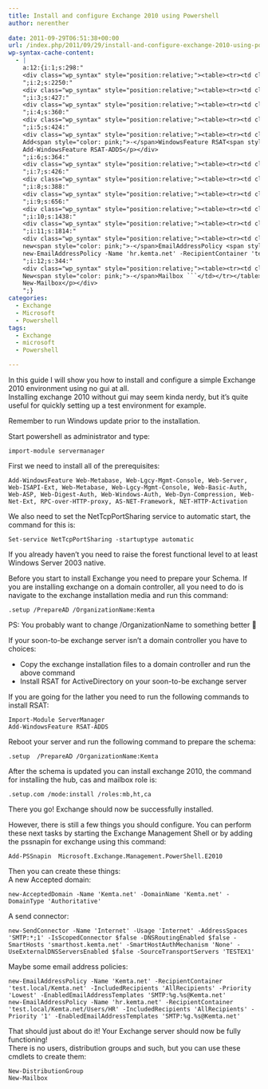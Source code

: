 ```yaml
---
title: Install and configure Exchange 2010 using Powershell
author: nerenther
 
date: 2011-09-29T06:51:38+00:00
url: /index.php/2011/09/29/install-and-configure-exchange-2010-using-powershell/
wp-syntax-cache-content:
  - |
    a:12:{i:1;s:298:"
    <div class="wp_syntax" style="position:relative;"><table><tr><td class="code"><pre class="powershell" style="font-family:monospace;">import<span style="color: pink;">-</span>module servermanager ```</td></tr></table><p class="theCode" style="display:none;">import-module servermanager</p></div>
    ";i:2;s:2250:"
    <div class="wp_syntax" style="position:relative;"><table><tr><td class="code"><pre class="powershell" style="font-family:monospace;">Add<span style="color: pink;">-</span>WindowsFeature Web<span style="color: pink;">-</span>Metabase<span style="color: pink;">,</span> Web<span style="color: pink;">-</span>Lgcy<span style="color: pink;">-</span>Mgmt<span style="color: pink;">-</span>Console<span style="color: pink;">,</span> Web<span style="color: pink;">-</span>Server<span style="color: pink;">,</span> Web<span style="color: pink;">-</span>ISAPI<span style="color: pink;">-</span>Ext<span style="color: pink;">,</span> Web<span style="color: pink;">-</span>Metabase<span style="color: pink;">,</span> Web<span style="color: pink;">-</span>Lgcy<span style="color: pink;">-</span>Mgmt<span style="color: pink;">-</span>Console<span style="color: pink;">,</span> Web<span style="color: pink;">-</span>Basic<span style="color: pink;">-</span>Auth<span style="color: pink;">,</span> Web<span style="color: pink;">-</span>ASP<span style="color: pink;">,</span> Web<span style="color: pink;">-</span>Digest<span style="color: pink;">-</span>Auth<span style="color: pink;">,</span> Web<span style="color: pink;">-</span>Windows<span style="color: pink;">-</span>Auth<span style="color: pink;">,</span> Web<span style="color: pink;">-</span>Dyn<span style="color: pink;">-</span>Compression<span style="color: pink;">,</span> Web<span style="color: pink;">-</span>Net<span style="color: pink;">-</span>Ext<span style="color: pink;">,</span> RPC<span style="color: pink;">-</span>over<span style="color: pink;">-</span>HTTP<span style="color: pink;">-</span>proxy<span style="color: pink;">,</span> AS<span style="color: pink;">-</span>NET<span style="color: pink;">-</span>Framework<span style="color: pink;">,</span> NET<span style="color: pink;">-</span>HTTP<span style="color: pink;">-</span>Activation ```</td></tr></table><p class="theCode" style="display:none;">Add-WindowsFeature Web-Metabase, Web-Lgcy-Mgmt-Console, Web-Server, Web-ISAPI-Ext, Web-Metabase, Web-Lgcy-Mgmt-Console, Web-Basic-Auth, Web-ASP, Web-Digest-Auth, Web-Windows-Auth, Web-Dyn-Compression, Web-Net-Ext, RPC-over-HTTP-proxy, AS-NET-Framework, NET-HTTP-Activation</p></div>
    ";i:3;s:427:"
    <div class="wp_syntax" style="position:relative;"><table><tr><td class="code"><pre class="powershell" style="font-family:monospace;"><span style="color: #008080; font-weight: bold;">Set-service</span> NetTcpPortSharing <span style="color: #008080; font-style: italic;">-startuptype</span> automatic ```</td></tr></table><p class="theCode" style="display:none;">Set-service NetTcpPortSharing -startuptype automatic</p></div>
    ";i:4;s:360:"
    <div class="wp_syntax" style="position:relative;"><table><tr><td class="code"><pre class="powershell" style="font-family:monospace;">.setup <span style="color: pink;">/</span>PrepareAD <span style="color: pink;">/</span>OrganizationName:Kemta ```</td></tr></table><p class="theCode" style="display:none;">.setup /PrepareAD /OrganizationName:Kemta</p></div>
    ";i:5;s:424:"
    <div class="wp_syntax" style="position:relative;"><table><tr><td class="code"><pre class="powershell" style="font-family:monospace;">Import<span style="color: pink;">-</span>Module ServerManager
    Add<span style="color: pink;">-</span>WindowsFeature RSAT<span style="color: pink;">-</span>ADDS ```</td></tr></table><p class="theCode" style="display:none;">Import-Module ServerManager
    Add-WindowsFeature RSAT-ADDS</p></div>
    ";i:6;s:364:"
    <div class="wp_syntax" style="position:relative;"><table><tr><td class="code"><pre class="powershell" style="font-family:monospace;">.setup  <span style="color: pink;">/</span>PrepareAD <span style="color: pink;">/</span>OrganizationName:Kemta ```</td></tr></table><p class="theCode" style="display:none;">.setup  /PrepareAD /OrganizationName:Kemta</p></div>
    ";i:7;s:426:"
    <div class="wp_syntax" style="position:relative;"><table><tr><td class="code"><pre class="powershell" style="font-family:monospace;">.setup.com <span style="color: pink;">/</span>mode:install <span style="color: pink;">/</span>roles:mb<span style="color: pink;">,</span>ht<span style="color: pink;">,</span>ca ```</td></tr></table><p class="theCode" style="display:none;">.setup.com /mode:install /roles:mb,ht,ca</p></div>
    ";i:8;s:388:"
    <div class="wp_syntax" style="position:relative;"><table><tr><td class="code"><pre class="powershell" style="font-family:monospace;"><span style="color: #008080; font-weight: bold;">Add-PSSnapin</span>  Microsoft.Exchange.Management.PowerShell.E2010 ```</td></tr></table><p class="theCode" style="display:none;">Add-PSSnapin  Microsoft.Exchange.Management.PowerShell.E2010</p></div>
    ";i:9;s:656:"
    <div class="wp_syntax" style="position:relative;"><table><tr><td class="code"><pre class="powershell" style="font-family:monospace;">new<span style="color: pink;">-</span>AcceptedDomain <span style="color: #008080; font-style: italic;">-Name</span> <span style="color: #800000;">'Kemta.net'</span> <span style="color: pink;">-</span>DomainName <span style="color: #800000;">'Kemta.net'</span> <span style="color: pink;">-</span>DomainType <span style="color: #800000;">'Authoritative'</span> ```</td></tr></table><p class="theCode" style="display:none;">new-AcceptedDomain -Name 'Kemta.net' -DomainName 'Kemta.net' -DomainType 'Authoritative'</p></div>
    ";i:10;s:1438:"
    <div class="wp_syntax" style="position:relative;"><table><tr><td class="code"><pre class="powershell" style="font-family:monospace;">new<span style="color: pink;">-</span>SendConnector <span style="color: #008080; font-style: italic;">-Name</span> <span style="color: #800000;">'Internet'</span> <span style="color: pink;">-</span>Usage <span style="color: #800000;">'Internet'</span> <span style="color: pink;">-</span>AddressSpaces <span style="color: #800000;">'SMTP:*;1'</span> <span style="color: pink;">-</span>IsScopedConnector <span style="color: #800080;">$false</span> <span style="color: pink;">-</span>DNSRoutingEnabled <span style="color: #800080;">$false</span> <span style="color: pink;">-</span>SmartHosts <span style="color: #800000;">'smarthost.kemta.net'</span> <span style="color: pink;">-</span>SmartHostAuthMechanism <span style="color: #800000;">'None'</span> <span style="color: pink;">-</span>UseExternalDNSServersEnabled <span style="color: #800080;">$false</span> <span style="color: pink;">-</span>SourceTransportServers <span style="color: #800000;">'TESTEX1'</span> ```</td></tr></table><p class="theCode" style="display:none;">new-SendConnector -Name 'Internet' -Usage 'Internet' -AddressSpaces 'SMTP:*;1' -IsScopedConnector $false -DNSRoutingEnabled $false -SmartHosts 'smarthost.kemta.net' -SmartHostAuthMechanism 'None' -UseExternalDNSServersEnabled $false -SourceTransportServers 'TESTEX1'</p></div>
    ";i:11;s:1814:"
    <div class="wp_syntax" style="position:relative;"><table><tr><td class="code"><pre class="powershell" style="font-family:monospace;">new<span style="color: pink;">-</span>EmailAddressPolicy <span style="color: #008080; font-style: italic;">-Name</span> <span style="color: #800000;">'Kemta.net'</span> <span style="color: pink;">-</span>RecipientContainer <span style="color: #800000;">'test.local/Kemta.net'</span> <span style="color: pink;">-</span>IncludedRecipients <span style="color: #800000;">'AllRecipients'</span> <span style="color: pink;">-</span>Priority <span style="color: #800000;">'Lowest'</span> <span style="color: pink;">-</span>EnabledEmailAddressTemplates <span style="color: #800000;">'SMTP:%g.%s@Kemta.net'</span>
    new<span style="color: pink;">-</span>EmailAddressPolicy <span style="color: #008080; font-style: italic;">-Name</span> <span style="color: #800000;">'hr.kemta.net'</span> <span style="color: pink;">-</span>RecipientContainer <span style="color: #800000;">'test.local/Kemta.net/Users/HR'</span> <span style="color: pink;">-</span>IncludedRecipients <span style="color: #800000;">'AllRecipients'</span> <span style="color: pink;">-</span>Priority <span style="color: #800000;">'1'</span> <span style="color: pink;">-</span>EnabledEmailAddressTemplates <span style="color: #800000;">'SMTP:%g.%s@Kemta.net'</span> ```</td></tr></table><p class="theCode" style="display:none;">new-EmailAddressPolicy -Name 'Kemta.net' -RecipientContainer 'test.local/Kemta.net' -IncludedRecipients 'AllRecipients' -Priority 'Lowest' -EnabledEmailAddressTemplates 'SMTP:%g.%s@Kemta.net'
    new-EmailAddressPolicy -Name 'hr.kemta.net' -RecipientContainer 'test.local/Kemta.net/Users/HR' -IncludedRecipients 'AllRecipients' -Priority '1' -EnabledEmailAddressTemplates 'SMTP:%g.%s@Kemta.net'</p></div>
    ";i:12;s:344:"
    <div class="wp_syntax" style="position:relative;"><table><tr><td class="code"><pre class="powershell" style="font-family:monospace;">New<span style="color: pink;">-</span>DistributionGroup
    New<span style="color: pink;">-</span>Mailbox ```</td></tr></table><p class="theCode" style="display:none;">New-DistributionGroup
    New-Mailbox</p></div>
    ";}
categories:
  - Exchange
  - Microsoft
  - Powershell
tags:
  - Exchange
  - microsoft
  - Powershell

---
```

In this guide I will show you how to install and configure a simple Exchange 2010 environment using no gui at all.  
Installing exchange 2010 without gui may seem kinda nerdy, but it&#8217;s quite useful for quickly setting up a test environment for example.

Remember to run Windows update prior to the installation.

Start powershell as administrator and type:

 ```
 import-module servermanager 
 ```

First we need to install all of the prerequisites:

 ```
 Add-WindowsFeature Web-Metabase, Web-Lgcy-Mgmt-Console, Web-Server, Web-ISAPI-Ext, Web-Metabase, Web-Lgcy-Mgmt-Console, Web-Basic-Auth, Web-ASP, Web-Digest-Auth, Web-Windows-Auth, Web-Dyn-Compression, Web-Net-Ext, RPC-over-HTTP-proxy, AS-NET-Framework, NET-HTTP-Activation 
 ```

We also need to set the NetTcpPortSharing service to automatic start, the command for this is:

 ```
 Set-service NetTcpPortSharing -startuptype automatic 
 ```

If you already haven&#8217;t you need to raise the forest functional level to at least Windows Server 2003 native.

Before you start to install Exchange you need to prepare your Schema. If you are installing exchange on a domain controller, all you need to do is navigate to the exchange installation media and run this command:

 ```
 .setup /PrepareAD /OrganizationName:Kemta 
 ```

PS: You probably want to change /OrganizationName to something better 🙂

If your soon-to-be exchange server isn&#8217;t a domain controller you have to choices:

  * Copy the exchange installation files to a domain controller and run the above command
  * Install RSAT for ActiveDirectory on your soon-to-be exchange server

If you are going for the lather you need to run the following commands to install RSAT:

 ```
 Import-Module ServerManager
Add-WindowsFeature RSAT-ADDS 
```

Reboot your server and run the following command to prepare the schema:

 ```
 .setup  /PrepareAD /OrganizationName:Kemta 
 ```

After the schema is updated you can install exchange 2010, the command for installing the hub, cas and mailbox role is:

 ```
 .setup.com /mode:install /roles:mb,ht,ca 
 ```

There you go! Exchange should now be successfully installed.

However, there is still a few things you should configure. You can perform these next tasks by starting the Exchange Management Shell or by adding the pssnapin for exchange using this command:

 ```
 Add-PSSnapin  Microsoft.Exchange.Management.PowerShell.E2010 
 ```

Then you can create these things:  
A new Accepted domain:

 ```
 new-AcceptedDomain -Name 'Kemta.net' -DomainName 'Kemta.net' -DomainType 'Authoritative' 
 ```

A send connector:

 ```
 new-SendConnector -Name 'Internet' -Usage 'Internet' -AddressSpaces 'SMTP:*;1' -IsScopedConnector $false -DNSRoutingEnabled $false -SmartHosts 'smarthost.kemta.net' -SmartHostAuthMechanism 'None' -UseExternalDNSServersEnabled $false -SourceTransportServers 'TESTEX1' 
 ```

Maybe some email address policies:

 ```
 new-EmailAddressPolicy -Name 'Kemta.net' -RecipientContainer 'test.local/Kemta.net' -IncludedRecipients 'AllRecipients' -Priority 'Lowest' -EnabledEmailAddressTemplates 'SMTP:%g.%s@Kemta.net'
new-EmailAddressPolicy -Name 'hr.kemta.net' -RecipientContainer 'test.local/Kemta.net/Users/HR' -IncludedRecipients 'AllRecipients' -Priority '1' -EnabledEmailAddressTemplates 'SMTP:%g.%s@Kemta.net' 
```

That should just about do it! Your Exchange server should now be fully functioning!  
There is no users, distribution groups and such, but you can use these cmdlets to create them:

 ```
New-DistributionGroup
New-Mailbox 
```